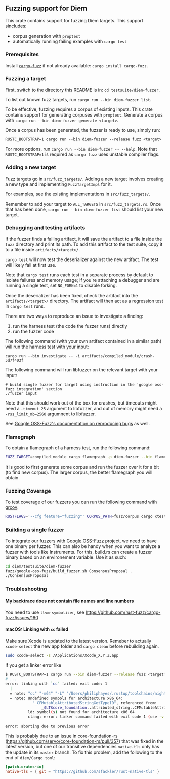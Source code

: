 ## Fuzzing support for Diem

This crate contains support for fuzzing Diem targets. This support sincludes:

* corpus generation with `proptest`
* automatically running failing examples with `cargo test`

### Prerequisites

Install [`cargo-fuzz`](https://rust-fuzz.github.io/book/cargo-fuzz.html) if not already available: `cargo install cargo-fuzz`.

### Fuzzing a target

First, switch to the directory this README is in: `cd testsuite/diem-fuzzer`.

To list out known fuzz targets, run `cargo run --bin diem-fuzzer list`.

To be effective, fuzzing requires a corpus of existing inputs. This
crate contains support for generating corpuses with `proptest`. Generate
a corpus with `cargo run --bin diem-fuzzer generate <target>`.

Once a corpus has been generated, the fuzzer is ready to use, simply run:

```
RUSTC_BOOTSTRAP=1 cargo run --bin diem-fuzzer --release fuzz <target>
```

For more options, run `cargo run --bin diem-fuzzer -- --help`. Note that `RUSTC_BOOTSTRAP=1` is
required as `cargo fuzz` uses unstable compiler flags.

### Adding a new target

Fuzz targets go in `src/fuzz_targets/`. Adding a new target involves
creating a new type and implementing `FuzzTargetImpl` for it.

For examples, see the existing implementations in `src/fuzz_targets/`.

Remember to add your target to `ALL_TARGETS` in `src/fuzz_targets.rs`.
Once that has been done, `cargo run --bin diem-fuzzer list` should list your new target.

### Debugging and testing artifacts

If the fuzzer finds a failing artifact, it will save the artifact to a
file inside the `fuzz` directory and print its path. To add this
artifact to the test suite, copy it to a file inside
`artifacts/<target>/`.

`cargo test` will now test the deserializer against the new artifact.
The test will likely fail at first use.

Note that `cargo test` runs each test in a separate process by default
to isolate failures and memory usage; if you're attaching a debugger and
are running a single test, set `NO_FORK=1` to disable forking.

Once the deserializer has been fixed, check the artifact into the
`artifacts/<target>/` directory. The artifact will then act as a
regression test in `cargo test` runs.

There are two ways to reproduce an issue to investigate a finding:

1. run the harness test (the code the fuzzer runs) directly
2. run the fuzzer code

The following command (with your own artifact contained in a similar path)
will run the harness test with your input:

```
cargo run --bin investigate -- -i artifacts/compiled_module/crash-5d7f403f
```

The following command will run libfuzzer on the relevant target with your input:

```
# build single fuzzer for target using instruction in the 'google oss-fuzz integration' section
./fuzzer input
```

Note that this should work out of the box for crashes,
but timeouts might need a `-timeout 25` argument to libfuzzer,
and out of memory might need a `-rss_limit_mb=2560` argumnent to libfuzzer.

See [Google OSS-Fuzz's documentation on reproducing bugs](https://google.github.io/oss-fuzz/advanced-topics/reproducing/) as well.

### Flamegraph

To obtain a flamegraph of a harness test, run the following command:

```sh
FUZZ_TARGET=compiled_module cargo flamegraph -p diem-fuzzer --bin flamegraph
```

It is good to first generate some corpus and run the fuzzer over it for a bit (to find new corpus). The larger corpus, the better flamegraph you will obtain.

### Fuzzing Coverage

To test coverage of our fuzzers you can run the following command with [grcov](https://github.com/mozilla/grcov):

```sh
RUSTFLAGS='--cfg feature="fuzzing"' CORPUS_PATH=fuzz/corpus cargo xtest --html-cov-dir <some path for html output> -p diem-fuzzer -- --test-threads 1 --ignored coverage
```

### Building a single fuzzer

To integrate our fuzzers with [Google OSS-Fuzz](https://github.com/google/oss-fuzz) project,
we need to have one binary per fuzzer.
This can also be handy when you want to analyze a fuzzer with tools like Instruments.
For this, build.rs can create a fuzzer binary based on an environement variable.
Use it as such:

```sh
cd diem/testsuite/diem-fuzzer
fuzz/google-oss-fuzz/build_fuzzer.sh ConsensusProposal .
./ConsensusProposal
```

### Troubleshooting

#### My backtrace does not contain file names and line numbers

You need to use `llvm-symbolizer`, see https://github.com/rust-fuzz/cargo-fuzz/issues/160

#### macOS: Linking with `cc` failed

Make sure Xcode is updated to the latest version. Remeber to actually
`xcode-select` the new app folder and `cargo clean` before rebuilding again.

```sh
sudo xcode-select -s /Applications/Xcode_X.Y.Z.app
```

If you get a linker error like

```sh
$ RUSTC_BOOTSTRAP=1 cargo run --bin diem-fuzzer --release fuzz <target>
# ...
error: linking with `cc` failed: exit code: 1
  |
  = note: "cc" "-m64" "-L" "/Users/philiphayes/.rustup/toolchains/nightly-x86_64-apple-darwin/lib/rustlib/x86_64-apple-darwin/lib" # ...
  = note: Undefined symbols for architecture x86_64:
            "_CFMutableAttributedStringGetTypeID", referenced from:
                _$LT$core_foundation..attributed_string..CFMutableAttributedString$u20$as$u20$core_foundation..base..TCFType$GT$::type_id::h9f6f71bdd347aca0 # ...
          ld: symbol(s) not found for architecture x86_64
          clang: error: linker command failed with exit code 1 (use -v to see invocation)

error: aborting due to previous error
```

This is probably due to an issue in core-foundation-rs (https://github.com/servo/core-foundation-rs/pull/357)
that was fixed in the latest version, but one of our transitive dependencies
`native-tls` only has the update in its `master` branch. To fix this problem, add
the following to the end of `diem/Cargo.toml`:

```toml
[patch.crates-io]
native-tls = { git = "https://github.com/sfackler/rust-native-tls" }
```
